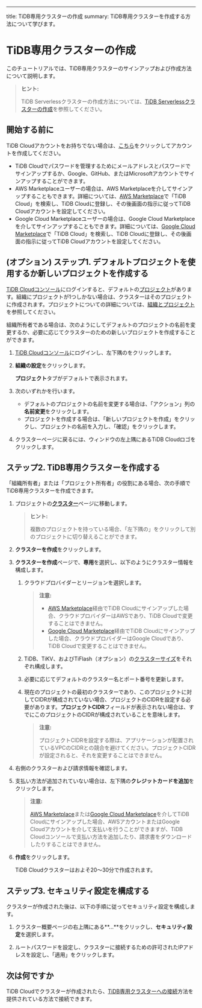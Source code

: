 ---
title: TiDB専用クラスターの作成
summary: TiDB専用クラスターを作成する方法について学びます。

# TiDB専用クラスターの作成

このチュートリアルでは、TiDB専用クラスターのサインアップおよび作成方法について説明します。

> **ヒント:**
>
> TiDB Serverlessクラスターの作成方法については、[TiDB Serverlessクラスターの作成](/tidb-cloud/create-tidb-cluster-serverless.md)を参照してください。

## 開始する前に

TiDB Cloudアカウントをお持ちでない場合は、[こちら](https://tidbcloud.com/signup)をクリックしてアカウントを作成してください。

- TiDB Cloudでパスワードを管理するためにメールアドレスとパスワードでサインアップするか、Google、GitHub、またはMicrosoftアカウントでサインアップすることができます。
- AWS Marketplaceユーザーの場合は、AWS Marketplaceを介してサインアップすることもできます。詳細については、[AWS Marketplace](https://aws.amazon.com/marketplace)で「TiDB Cloud」を検索し、TiDB Cloudに登録し、その後画面の指示に従ってTiDB Cloudアカウントを設定してください。
- Google Cloud Marketplaceユーザーの場合は、Google Cloud Marketplaceを介してサインアップすることもできます。詳細については、[Google Cloud Marketplace](https://console.cloud.google.com/marketplace)で「TiDB Cloud」を検索し、TiDB Cloudに登録し、その後画面の指示に従ってTiDB Cloudアカウントを設定してください。

## (オプション) ステップ1. デフォルトプロジェクトを使用するか新しいプロジェクトを作成する

[TiDB Cloudコンソール](https://tidbcloud.com/)にログインすると、デフォルトの[プロジェクト](/tidb-cloud/tidb-cloud-glossary.md#project)があります。組織にプロジェクトが1つしかない場合は、クラスターはそのプロジェクトに作成されます。プロジェクトについての詳細については、[組織とプロジェクト](/tidb-cloud/manage-user-access.md#organizations-and-projects)を参照してください。

組織所有者である場合は、次のようにしてデフォルトのプロジェクトの名前を変更するか、必要に応じてクラスターのための新しいプロジェクトを作成することができます。

1. [TiDB Cloudコンソール](https://tidbcloud.com/)にログインし、左下隅の<MDSvgIcon name="icon-top-organization" />をクリックします。

2. **組織の設定**をクリックします。

    **プロジェクト**タブがデフォルトで表示されます。

3. 次のいずれかを行います。

    - デフォルトのプロジェクトの名前を変更する場合は、「アクション」列の**名前変更**をクリックします。
    - プロジェクトを作成する場合は、「新しいプロジェクトを作成」をクリックし、プロジェクトの名前を入力し、「確認」をクリックします。

4. クラスターページに戻るには、ウィンドウの左上隅にあるTiDB Cloudロゴをクリックします。

## ステップ2. TiDB専用クラスターを作成する

「組織所有者」または「プロジェクト所有者」の役割にある場合、次の手順でTiDB専用クラスターを作成できます。

1. プロジェクトの[**クラスター**](https://tidbcloud.com/console/clusters)ページに移動します。

    > **ヒント:**
    >
    > 複数のプロジェクトを持っている場合、「左下隅の<MDSvgIcon name="icon-left-projects" />」をクリックして別のプロジェクトに切り替えることができます。

2. **クラスターを作成**をクリックします。

3. **クラスターを作成**ページで、**専用**を選択し、以下のようにクラスター情報を構成します。

    1. クラウドプロバイダーとリージョンを選択します。

        > **注意:**
        >
        > - [AWS Marketplace](https://aws.amazon.com/marketplace)経由でTiDB Cloudにサインアップした場合、クラウドプロバイダーはAWSであり、TiDB Cloudで変更することはできません。
        > - [Google Cloud Marketplace](https://console.cloud.google.com/marketplace)経由でTiDB Cloudにサインアップした場合、クラウドプロバイダーはGoogle Cloudであり、TiDB Cloudで変更することはできません。

    2. TiDB、TiKV、およびTiFlash（オプション）の[クラスターサイズ](/tidb-cloud/size-your-cluster.md)をそれぞれ構成します。
    3. 必要に応じてデフォルトのクラスター名とポート番号を更新します。
    4. 現在のプロジェクトの最初のクラスターであり、このプロジェクトに対してCIDRが構成されていない場合、プロジェクトのCIDRを設定する必要があります。**プロジェクトCIDR**フィールドが表示されない場合は、すでにこのプロジェクトのCIDRが構成されていることを意味します。

        > **注意:**
        >
        > プロジェクトCIDRを設定する際は、アプリケーションが配置されているVPCのCIDRとの競合を避けてください。プロジェクトCIDRが設定されると、それを変更することはできません。

4. 右側のクラスターおよび請求情報を確認します。

5. 支払い方法が追加されていない場合は、左下隅の**クレジットカードを追加**をクリックします。

    > **注意:**
    >
    > [AWS Marketplace](https://aws.amazon.com/marketplace)または[Google Cloud Marketplace](https://console.cloud.google.com/marketplace)を介してTiDB Cloudにサインアップした場合、AWSアカウントまたはGoogle Cloudアカウントを介して支払いを行うことができますが、TiDB Cloudコンソールで支払い方法を追加したり、請求書をダウンロードしたりすることはできません。

6. **作成**をクリックします。

    TiDB Cloudクラスターはおよそ20〜30分で作成されます。

## ステップ3. セキュリティ設定を構成する

クラスターが作成された後は、以下の手順に従ってセキュリティ設定を構成します。

1. クラスター概要ページの右上隅にある**...**をクリックし、**セキュリティ設定**を選択します。

2. ルートパスワードを設定し、クラスターに接続するための許可されたIPアドレスを設定し、「適用」をクリックします。

## 次は何ですか

TiDB Cloudでクラスターが作成されたら、[TiDB専用クラスターへの接続](/tidb-cloud/connect-via-standard-connection-serverless.md)方法を提供されている方法で接続できます。